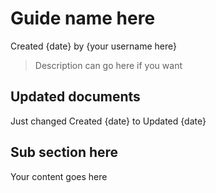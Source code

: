 # Guide name here
Created {date} by {your username here}
> Description can go here if you want

## Updated documents
Just changed Created {date} to Updated {date}

## Sub section here
Your content goes here

